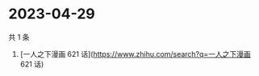 # 2023-04-29

共 1 条

<!-- BEGIN ZHIHUSEARCH -->
<!-- 最后更新时间 Sat Apr 29 2023 00:10:46 GMT+0800 (China Standard Time) -->
1. [一人之下漫画 621 话](https://www.zhihu.com/search?q=一人之下漫画 621 话)
<!-- END ZHIHUSEARCH -->
